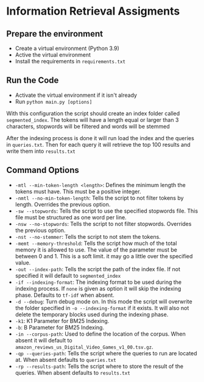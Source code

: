 # Information Retrieval Assigments

## Prepare the environment
- Create a virtual environment (Python 3.9)
- Active the virtual environment
- Install the requirements in `requirements.txt`

## Run the Code
- Activate the virtual environment if it isn't already
- Run ```python main.py [options]```

With this configuration the script should create an index folder
called `segmented_index`. The tokens will have a length equal or larger
than 3 characters, stopwords will be filtered and words will be stemmed

After the indexing process is done it will run load the index and the
queries in `queries.txt`. Then for each query it will retrieve
the top 100 results and write them into `results.txt`

## Command Options

- ``-mtl --min-token-length <length>``: Defines the minimum length the tokens must have. This must be a positive integer.
- ``-nmtl --no-min-token-length``: Tells the script to not filter tokens by length. Overrides the previous option.
- ``-sw --stopwords``: Tells the script to use the specified stopwords file. This file must be structured as one word per line.
- ``-nsw --no-stopwords``: Tells the script to not filter stopwords. Overrides the previous option.
- ``-nst --no-stemmer``: Tells the script to not stem the tokens.
- ``-memt --memory-threshold``: Tells the script how much of the total memory it is allowed to use. The value of the parameter must be between 0 and 1. This is a soft limit. it may go a little over the specified value.
- ``-out --index-path``: Tells the script the path of the index file. If not specified it will default to `segmented_index`
- ``-if --indexing-format``: The indexing format to be used during the indexing process. If `none` is given as option it will skip the indexing phase. Defaults to `tf-idf` when absent.
- ``-d --debug``: Turn debug mode on. In this mode the script will overwrite the folder specified in ``-o --indexing-format`` if it exists. It will also not delete the temporary blocks used during the indexing phase.
- ``-k1``: K1 Parameter for BM25 Indexing.
- ``-b``: B Parameter for BM25 Indexing.
- ``-in --corpus-path``: Used to define the location of the corpus. When absent it will default to `amazon_reviews_us_Digital_Video_Games_v1_00.tsv.gz`.
- ``-qp --queries-path``: Tells the script where the queries to run are located at. When absent defaults to `queries.txt`
- ``-rp --results-path``: Tells the script where to store the result of the queries. When absent defaults to `results.txt`